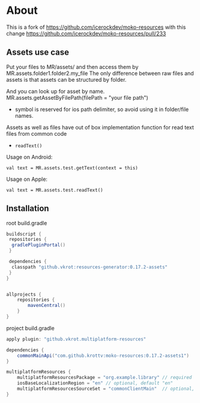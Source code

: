 # About

This is a fork of https://github.com/icerockdev/moko-resources
with this change https://github.com/icerockdev/moko-resources/pull/233

## Assets use case

Put your files to MR/assets/ and then access them by MR.assets.folder1.folder2.my_file The only
difference between raw files and assets is that assets can be structured by folder.

And you can look up for asset by name. MR.assets.getAssetByFilePath(filePath = "your file path")

+ symbol is reserved for ios path delimiter, so avoid using it in folder/file names.

Assets as well as files have out of box implementation function for read text files from common code

- `readText()`

Usage on Android:

```
val text = MR.assets.test.getText(context = this)
```

Usage on Apple:

```
val text = MR.assets.test.readText()
```

## Installation

root build.gradle

```groovy
buildscript {
 repositories {
  gradlePluginPortal()
 }

 dependencies {
  classpath "github.vkrot:resources-generator:0.17.2-assets"
 }
}


allprojects {
    repositories {
        mavenCentral()
    }
}
```

project build.gradle
```groovy
apply plugin: "github.vkrot.multiplatform-resources"

dependencies {
    commonMainApi("com.github.krottv:moko-resources:0.17.2-assets1")
}

multiplatformResources {
    multiplatformResourcesPackage = "org.example.library" // required
    iosBaseLocalizationRegion = "en" // optional, default "en"
    multiplatformResourcesSourceSet = "commonClientMain"  // optional, default "commonMain"
}
```